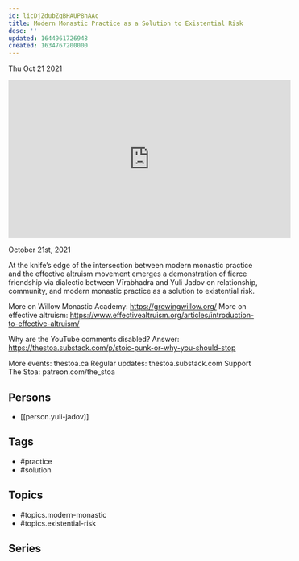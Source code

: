 ```yaml
---
id: licDjZdubZqBHAUP8hAAc
title: Modern Monastic Practice as a Solution to Existential Risk
desc: ''
updated: 1644961726948
created: 1634767200000
---
```





Thu Oct 21 2021

<iframe width="560" height="315" src="https://www.youtube.com/embed/TBA7lgWYAvg" title="Modern Monastic Practice as a Solution to Existential Risk w/ Yuli Jadov and Vīrabhadra" frameborder="0" allow="accelerometer; autoplay; clipboard-write; encrypted-media; gyroscope; picture-in-picture" allowfullscreen ></iframe>

October 21st, 2021

At the knife’s edge of the intersection between modern monastic practice and the effective altruism movement emerges a demonstration of fierce friendship via dialectic between Vīrabhadra and Yuli Jadov on relationship, community, and modern monastic practice as a solution to existential risk. 

More on Willow Monastic Academy: https://growingwillow.org/
More on effective altruism: https://www.effectivealtruism.org/articles/introduction-to-effective-altruism/

Why are the YouTube comments disabled? Answer: https://thestoa.substack.com/p/stoic-punk-or-why-you-should-stop

More events: thestoa.ca 
Regular updates: thestoa.substack.com 
Support The Stoa: patreon.com/the_stoa

## Persons

- [[person.yuli-jadov]]

## Tags

- #practice
- #solution

## Topics

- #topics.modern-monastic
- #topics.existential-risk

## Series



